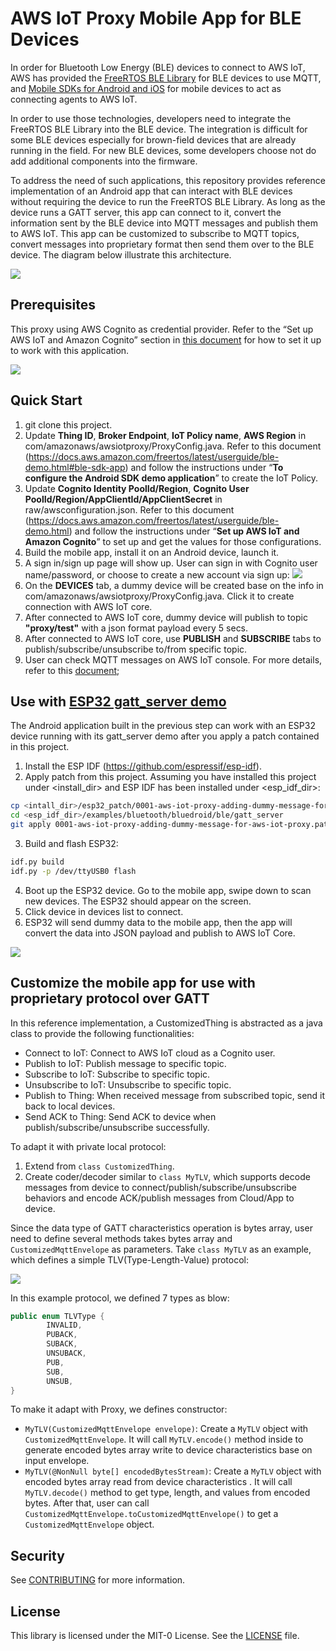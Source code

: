 # AWS IoT Proxy Mobile App for BLE Devices

In order for Bluetooth Low Energy (BLE) devices to connect to AWS IoT, AWS has provided the [FreeRTOS BLE Library](https://docs.aws.amazon.com/freertos/latest/userguide/freertos-ble-library.html) for BLE devices to use MQTT, and [Mobile SDKs for Android and iOS](https://docs.aws.amazon.com/freertos/latest/userguide/freertos-ble-mobile.html) for mobile devices to act as connecting agents to AWS IoT.  

In order to use those technologies, developers need to integrate the FreeRTOS BLE Library into the BLE device.  The integration is difficult for some BLE devices especially for brown-field devices that are already running in the field.  For new BLE devices, some developers choose not do add additional components into the firmware.

To address the need of such applications, this repository provides reference implementation of an Android app that can interact with BLE devices without requiring the device to run the FreeRTOS BLE Library.  As long as the device runs a GATT server, this app can connect to it, convert the information sent by the BLE device into MQTT messages and publish them to AWS IoT.  This app can be customized to subscribe to MQTT topics, convert messages into proprietary format then send them over to the BLE device.  The diagram below illustrate this architecture.

![](doc/architecture-diagram.png)

## Prerequisites

This proxy using AWS Cognito as credential provider.  Refer to the “Set up AWS IoT and Amazon Cognito” section in [this document](https://docs.aws.amazon.com/freertos/latest/userguide/ble-demo.html) for how to set it up to work with this application.

![](doc/authentication.png)

## Quick Start
1. git clone this project.
2. Update **Thing ID**, **Broker Endpoint**, **IoT Policy name**, **AWS Region** in com/amazonaws/awsiotproxy/ProxyConfig.java.  Refer to this document (https://docs.aws.amazon.com/freertos/latest/userguide/ble-demo.html#ble-sdk-app) and follow the instructions under “**To configure the Android SDK demo application**” to create the IoT Policy.  
3. Update **Cognito Identity PoolId/Region**, **Cognito User PoolId/Region/AppClientId/AppClientSecret** in raw/awsconfiguration.json.  Refer to this document (https://docs.aws.amazon.com/freertos/latest/userguide/ble-demo.html) and follow the instructions under “**Set up AWS IoT and Amazon Cognito**” to set up and get the values for those configurations.
4. Build the mobile app, install it on an Android device, launch it.
5. A sign in/sign up page will show up. User can sign in with Cognito user name/password, or choose to create a new account via sign up:
   ![](doc/sign-in.png)
6. On the **DEVICES** tab, a dummy device will be created base on the info in com/amazonaws/awsiotproxy/ProxyConfig.java. Click it to create connection with AWS IoT core.
7. After connected to AWS IoT core, dummy device will publish to topic **"proxy/test"** with a json format payload every 5 secs.
8. After connected to AWS IoT core, use **PUBLISH** and **SUBSCRIBE** tabs to publish/subscribe/unsubscribe to/from specific topic.
9. User can check MQTT messages on AWS IoT console. For more details, refer to this [document](https://docs.aws.amazon.com/iot/latest/developerguide/view-mqtt-messages.html);

## Use with [ESP32 gatt_server demo](https://github.com/espressif/esp-idf/tree/master/examples/bluetooth/bluedroid/ble/gatt_server)
The Android application built in the previous step can work with an ESP32 device running with its gatt_server demo after you apply a patch contained in this project.

1. Install the ESP IDF (https://github.com/espressif/esp-idf).
2. Apply patch from this project.  Assuming you have installed this project under <install_dir> and ESP IDF has been installed under <esp_idf_dir>:

```bash
cp <intall_dir>/esp32_patch/0001-aws-iot-proxy-adding-dummy-message-for-aws-iot-proxy.patch <esp_idf_dir>/examples/bluetooth/bluedroid/ble/gatt_server
cd <esp_idf_dir>/examples/bluetooth/bluedroid/ble/gatt_server
git apply 0001-aws-iot-proxy-adding-dummy-message-for-aws-iot-proxy.patch
```

3. Build and flash ESP32:

```bash
idf.py build
idf.py -p /dev/ttyUSB0 flash
```

4. Boot up the ESP32 device.  Go to the mobile app, swipe down to scan new devices.  The ESP32 should appear on the screen.
5. Click device in devices list to connect.
6. ESP32 will send dummy data to the mobile app, then the app will convert the data into JSON payload and publish to AWS IoT Core.

![](doc/connect-with-esp.gif)

## Customize the mobile app for use with proprietary protocol over GATT
In this reference implementation, a CustomizedThing is abstracted as a java class to provide the following functionalities:

* Connect to IoT: Connect to AWS IoT cloud as a Cognito user.
* Publish to IoT: Publish message to specific topic.
* Subscribe to IoT: Subscribe to specific topic.
* Unsubscribe to IoT: Unsubscribe to specific topic.
* Publish to Thing: When received message from subscribed topic, send it back to local devices.
* Send ACK to Thing: Send ACK to device when publish/subscribe/unsubscribe successfully.

To adapt it with private local protocol:
1. Extend from `class CustomizedThing`.
2. Create coder/decoder similar to `class MyTLV`, which supports decode messages from device to connect/publish/subscribe/unsubscribe behaviors and encode ACK/publish messages from Cloud/App to device. 

Since the data type of GATT characteristics operation is bytes array, user need to define several methods takes bytes array and `CustomizedMqttEnvelope`  as parameters. Take `class MyTLV` as an example, which defines a simple TLV(Type-Length-Value) protocol:

![](doc/tlv.png)

In this example protocol, we defined 7 types as blow:

```java
public enum TLVType {
        INVALID,
        PUBACK,
        SUBACK,
        UNSUBACK,
        PUB,
        SUB,
        UNSUB,
}
```

To make it adapt with Proxy, we defines constructor:

* `MyTLV(CustomizedMqttEnvelope envelope)`: Create a `MyTLV` object with `CustomizedMqttEnvelope`. It will call `MyTLV.encode()` method inside to generate encoded bytes array write to device characteristics base on input envelope.
* `MyTLV(@NonNull byte[] encodedBytesStream)`: Create a `MyTLV`  object with encoded bytes array read from device characteristics . It will call `MyTLV.decode()` method to get type, length, and values from encoded bytes. After that, user can call `CustomizedMqttEnvelope.toCustomizedMqttEnvelope()`  to get a `CustomizedMqttEnvelope` object.

## Security

See [CONTRIBUTING](CONTRIBUTING.md#security-issue-notifications) for more information.

## License

This library is licensed under the MIT-0 License. See the [LICENSE](LICENSE) file.
